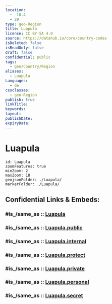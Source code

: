 ```yaml
---
location:
  - -10.4
  - 29
type: geo-Region
title: Luapula
license: CC BY-SA 4.0
source: https://datahub.io/core/country-codes
isDeleted: false
isReadOnly: false
draft: false
confidential: public
tags:
  - geo/Country/Region
aliases:
  - Luapula
Languages:
  - de
cssclasses:
  - geo-Region
publish: true
linkTitle:
keywords:
layout:
publishDate:
expiryDate:
---
```


# Luapula

```leaflet
id: Luapula
zoomFeatures: true 
minZoom: 2 
maxZoom: 18
geojsonFolder: ./Luapula/
markerFolder: ./Luapula/
```


## Confidential Links & Embeds: 

### #is_/same_as :: [Luapula](/_Standards/Earth/Continent/Africa/Africa~Central/Zambia/Provinces~Zambia/Luapula.md) 

### #is_/same_as :: [Luapula.public](/_public/Earth/Continent/Africa/Africa~Central/Zambia/Provinces~Zambia/Luapula.public.md) 

### #is_/same_as :: [Luapula.internal](/_internal/Earth/Continent/Africa/Africa~Central/Zambia/Provinces~Zambia/Luapula.internal.md) 

### #is_/same_as :: [Luapula.protect](/_protect/Earth/Continent/Africa/Africa~Central/Zambia/Provinces~Zambia/Luapula.protect.md) 

### #is_/same_as :: [Luapula.private](/_private/Earth/Continent/Africa/Africa~Central/Zambia/Provinces~Zambia/Luapula.private.md) 

### #is_/same_as :: [Luapula.personal](/_personal/Earth/Continent/Africa/Africa~Central/Zambia/Provinces~Zambia/Luapula.personal.md) 

### #is_/same_as :: [Luapula.secret](/_secret/Earth/Continent/Africa/Africa~Central/Zambia/Provinces~Zambia/Luapula.secret.md)

